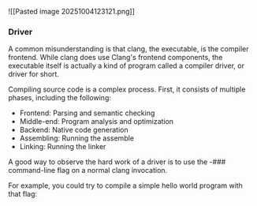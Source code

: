 ![[Pasted image 20251004123121.png]]

### Driver
A common misunderstanding is that clang, the executable, is the compiler frontend. While clang does use Clang's frontend components, the executable itself is actually a kind of program called a compiler driver, or driver for short.

Compiling source code is a complex process. First, it consists of multiple phases, including the following:
- Frontend: Parsing and semantic checking
- Middle-end: Program analysis and optimization
- Backend: Native code generation
- Assembling: Running the assemble
- Linking: Running the linker

A good way to observe the hard work of a driver is to use the -### command-line flag on a normal clang invocation.

For example, you could try to compile a simple hello world program with that flag:
```
```
